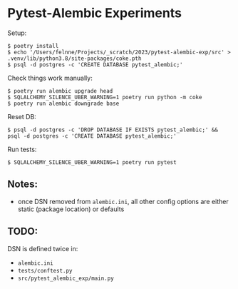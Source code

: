 # Pytest-Alembic Experiments

Setup:

```
$ poetry install
$ echo '/Users/felnne/Projects/_scratch/2023/pytest-alembic-exp/src' > .venv/lib/python3.8/site-packages/coke.pth
$ psql -d postgres -c 'CREATE DATABASE pytest_alembic;'
```

Check things work manually:

```
$ poetry run alembic upgrade head
$ SQLALCHEMY_SILENCE_UBER_WARNING=1 poetry run python -m coke
$ poetry run alembic downgrade base
```

Reset DB:

```
$ psql -d postgres -c 'DROP DATABASE IF EXISTS pytest_alembic;' && psql -d postgres -c 'CREATE DATABASE pytest_alembic;'
```

Run tests:

```
$ SQLALCHEMY_SILENCE_UBER_WARNING=1 poetry run pytest
```

## Notes:

* once DSN removed from `alembic.ini`, all other config options are either static (package location) or defaults

## TODO:

DSN is defined twice in:

* `alembic.ini`
* `tests/conftest.py`
* `src/pytest_alembic_exp/main.py`
